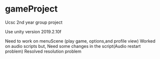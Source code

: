 # gameProject
Ucsc 2nd year group project

Use unity version 2019.2.10f

Need to work on menuScene (play game, options,and profile view)
Worked on audio scripts but, Need some changes in the script(Audio restart problem)
Resolved resolution problem
